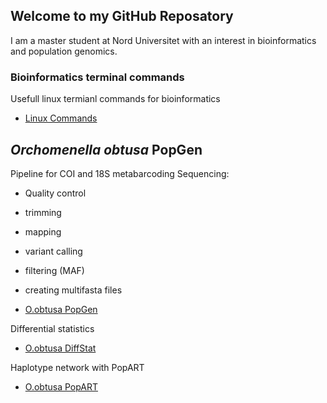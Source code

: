 ## Welcome to my GitHub Reposatory

I am a master student at Nord Universitet with an interest in bioinformatics and population genomics.

### Bioinformatics terminal commands

Usefull linux termianl commands for bioinformatics

- [Linux Commands](LinuxCommands.md)

## _Orchomenella obtusa_ PopGen

Pipeline for COI and 18S metabarcoding Sequencing:
- Quality control
- trimming
- mapping
- variant calling
- filtering (MAF)
- creating multifasta files

- [O.obtusa PopGen](Obtusa/obtusapopgen.md)

Differential statistics
- [O.obtusa DiffStat](Obtusa/DiffSeq.md)

Haplotype network with PopART
- [O.obtusa PopART](Obtusa/PopART.md)
